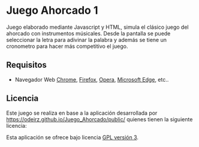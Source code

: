 Juego Ahorcado 1
================================

Juego elaborado mediante Javascript y HTML, simula el clásico juego del ahorcado con instrumentos músicales. Desde la pantalla se puede seleccionar la letra para adivinar la palabra y además se tiene un cronometro para hacer más competitivo el juego.


## Requisitos
- Navegador Web [Chrome], [Firefox], [Opera], [Microsoft Edge], etc..

## Licencia
Este juego se realiza en base a la aplicación desarrollada por https://odeirz.github.io/Juego_Ahorcado/public/ quienes tienen la siguiente licencia:

Esta aplicación se ofrece bajo licencia [GPL versión 3].

[enlace]: https://odeirz.github.io/Juego_Ahorcado/public/
[Chrome]: https://www.google.es/chrome/browser/desktop/index.html
[Firefox]: https://www.mozilla.org/es-ES/firefox/new/
[Opera]: http://www.opera.com/es
[Microsoft Edge]: https://www.microsoft.com/es-es/windows/microsoft-edge
[GPL versión 3]: https://www.gnu.org/licenses/gpl-3.0.en.html